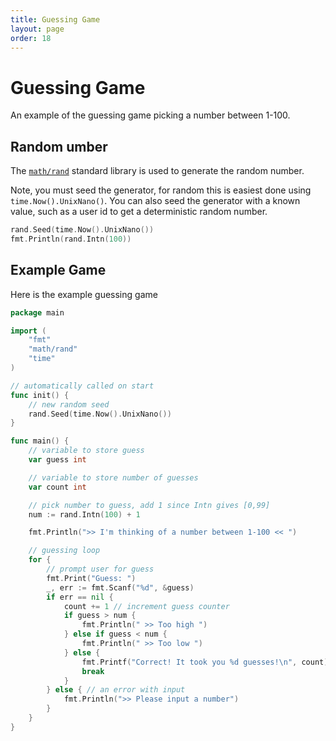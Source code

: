 ```yaml
---
title: Guessing Game
layout: page
order: 18
---
```


# Guessing Game

An example of the guessing game picking a number between 1-100.


## Random umber

The [`math/rand`](https://golang.org/pkg/math/rand/) standard library is used to generate the random number.

Note, you must seed the generator, for random this is easiest done using `time.Now().UnixNano()`. You can also seed the generator with a known value, such as a user id to get a deterministic random number.

```go
rand.Seed(time.Now().UnixNano())
fmt.Println(rand.Intn(100))
```

## Example Game

Here is the example guessing game

```go
package main

import (
	"fmt"
	"math/rand"
	"time"
)

// automatically called on start
func init() {
	// new random seed
	rand.Seed(time.Now().UnixNano())
}

func main() {
	// variable to store guess
	var guess int

	// variable to store number of guesses
	var count int

	// pick number to guess, add 1 since Intn gives [0,99]
	num := rand.Intn(100) + 1

	fmt.Println(">> I'm thinking of a number between 1-100 << ")

	// guessing loop
	for {
		// prompt user for guess
		fmt.Print("Guess: ")
		_, err := fmt.Scanf("%d", &guess)
		if err == nil {
			count += 1 // increment guess counter
			if guess > num {
				fmt.Println(" >> Too high ")
			} else if guess < num {
				fmt.Println(" >> Too low ")
			} else {
				fmt.Printf("Correct! It took you %d guesses!\n", count)
				break
			}
		} else { // an error with input
			fmt.Println(">> Please input a number")
		}
	}
}
```

